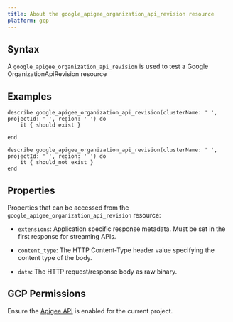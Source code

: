 ```yaml
---
title: About the google_apigee_organization_api_revision resource
platform: gcp
---
```


## Syntax
A `google_apigee_organization_api_revision` is used to test a Google OrganizationApiRevision resource

## Examples
```
describe google_apigee_organization_api_revision(clusterName: ' ', projectId: ' ', region: ' ') do
	it { should exist }

end

describe google_apigee_organization_api_revision(clusterName: ' ', projectId: ' ', region: ' ') do
	it { should_not exist }
end
```

## Properties
Properties that can be accessed from the `google_apigee_organization_api_revision` resource:


  * `extensions`: Application specific response metadata. Must be set in the first response for streaming APIs.

  * `content_type`: The HTTP Content-Type header value specifying the content type of the body.

  * `data`: The HTTP request/response body as raw binary.


## GCP Permissions

Ensure the [Apigee API](https://console.cloud.google.com/apis/library/apigee.googleapis.com/) is enabled for the current project.
